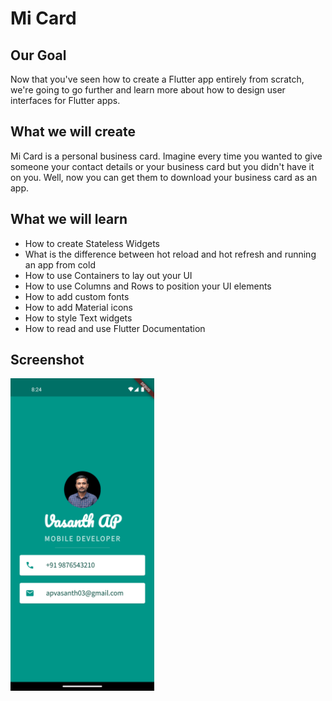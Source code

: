 # Mi Card

## Our Goal

Now that you've seen how to create a Flutter app entirely from scratch, we're going to go further and learn more about how to design user interfaces for Flutter apps.

## What we will create

Mi Card is a personal business card. Imagine every time you wanted to give someone your contact details or your business card but you didn't have it on you. Well, now you can get them to download your business card as an app.

## What we will learn

* How to create Stateless Widgets
* What is the difference between hot reload and hot refresh and running an app from cold
* How to use Containers to lay out your UI
* How to use Columns and Rows to position your UI elements
* How to add custom fonts
* How to add Material icons
* How to style Text widgets
* How to read and use Flutter Documentation

## Screenshot

<img src="./documentation/pics/screenshot_1.png" height="500px"/>